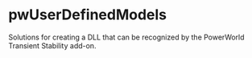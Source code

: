 # pwUserDefinedModels
Solutions for creating a DLL that can be recognized by the PowerWorld Transient Stability add-on.
